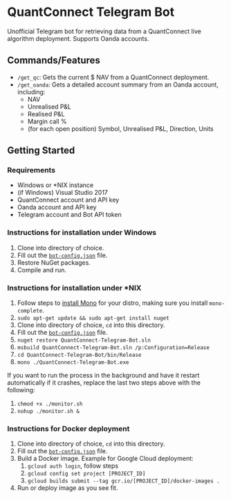 # QuantConnect Telegram Bot

Unofficial Telegram bot for retrieving data from a QuantConnect live algorithm deployment. Supports Oanda accounts.

## Commands/Features

 * `/get_qc`: Gets the current $ NAV from a QuantConnect deployment.
 * `/get_oanda`: Gets a detailed account summary from an Oanda account, including:
   * NAV
   * Unrealised P&L
   * Realised P&L
   * Margin call %
   * (for each open position) Symbol, Unrealised P&L, Direction, Units

## Getting Started

### Requirements

 * Windows or *NIX instance
 * (if Windows) Visual Studio 2017
 * QuantConnect account and API key
 * Oanda account and API key
 * Telegram account and Bot API token

### Instructions for installation under Windows

1. Clone into directory of choice.
1. Fill out the [`bot-config.json`](https://github.com/Doggie52/QuantConnect-Telegram-Bot/blob/master/QuantConnect-Telegram-Bot/bot-config.json) file.
1. Restore NuGet packages.
1. Compile and run.

### Instructions for installation under *NIX

1. Follow steps to [install Mono](https://www.mono-project.com/download/stable/#download-lin-ubuntu) for your distro, making sure you install `mono-complete`.
1. `sudo apt-get update && sudo apt-get install nuget`
1. Clone into directory of choice, `cd` into this directory.
1. Fill out the [`bot-config.json`](https://github.com/Doggie52/QuantConnect-Telegram-Bot/blob/master/QuantConnect-Telegram-Bot/bot-config.json) file.
1. `nuget restore QuantConnect-Telegram-Bot.sln`
1. `msbuild QuantConnect-Telegram-Bot.sln /p:Configuration=Release`
1. `cd QuantConnect-Telegram-Bot/bin/Release`
1. `mono ./QuantConnect-Telegram-Bot.exe`

If you want to run the process in the background and have it restart automatically if it crashes, replace the last two steps above with the following:

1. `chmod +x ./monitor.sh`
1. `nohup ./monitor.sh &`

### Instructions for Docker deployment

1. Clone into directory of choice, `cd` into this directory.
1. Fill out the [`bot-config.json`](https://github.com/Doggie52/QuantConnect-Telegram-Bot/blob/master/QuantConnect-Telegram-Bot/bot-config.json) file.
1. Build a Docker image. Example for Google Cloud deployment:
   1. `gcloud auth login`, follow steps
   1. `gcloud config set project [PROJECT_ID]`
   1. `gcloud builds submit --tag gcr.io/[PROJECT_ID]/docker-images .`
1. Run or deploy image as you see fit.